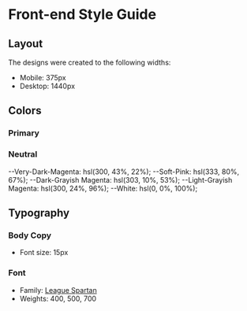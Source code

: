 # Front-end Style Guide

## Layout

The designs were created to the following widths:

- Mobile: 375px
- Desktop: 1440px

## Colors

### Primary

### Neutral


--Very-Dark-Magenta: hsl(300, 43%, 22%);
--Soft-Pink: hsl(333, 80%, 67%);
--Dark-Grayish Magenta: hsl(303, 10%, 53%);
--Light-Grayish Magenta: hsl(300, 24%, 96%);
--White: hsl(0, 0%, 100%);

## Typography

### Body Copy

- Font size: 15px

### Font

- Family: [League Spartan](https://fonts.google.com/specimen/League+Spartan)
- Weights: 400, 500, 700
